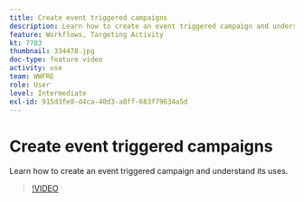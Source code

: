 ```yaml
---
title: Create event triggered campaigns
description: Learn how to create an event triggered campaign and understand its uses.
feature: Workflows, Targeting Activity
kt: 7783
thumbnail: 334478.jpg
doc-type: feature video
activity: use
team: WWFRE
role: User
level: Intermediate
exl-id: 915d3fe8-d4ca-40d3-a0ff-683f79634a5d
---
```

# Create event triggered campaigns

Learn how to create an event triggered campaign and understand its uses.

>[!VIDEO](https://video.tv.adobe.com/v/334478?quality=12&learn=on)
